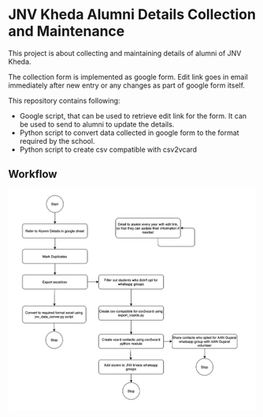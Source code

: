 # JNV Kheda Alumni Details Collection and Maintenance

This project is about collecting and maintaining details of alumni of JNV Kheda.

The collection form is implemented as google form. Edit link goes in email immediately after new entry or any changes as part of google form itself. 

This repository contains following:

- Google script, that can be used to retrieve edit link for the form. It can be used to send to alumni to update the details.
- Python script to convert data collected in google form to the format required by the school.
- Python script to create csv compatible with csv2vcard

## Workflow

![Workflow](/workflow.png)
